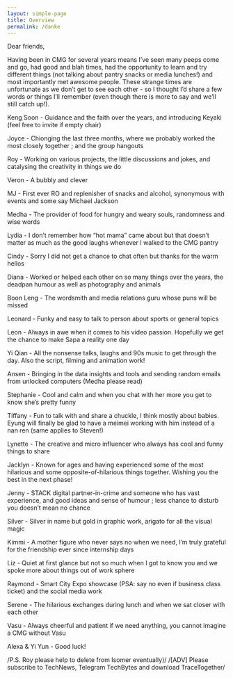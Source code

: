 ```yaml
---
layout: simple-page
title: Overview
permalink: /danke
--- 
```


Dear friends,

Having been in CMG for several years means I’ve seen many peeps come and go, had good and blah times, had the opportunity to learn and try different things (not talking about pantry snacks or media lunches!) and most importantly met awesome people. These strange times are unfortunate as we don’t get to see each other - so I thought I’d share a few words or things I’ll remember (even though there is more to say and we’ll still catch up!). 


Keng Soon - Guidance and the faith over the years, and introducing Keyaki (feel free to invite if empty chair)
   
Joyce - Chionging the last three months, where we probably worked the most closely together ; and the group hangouts 

Roy - Working on various projects, the little discussions and jokes, and catalysing the creativity in things we do

Veron - A bubbly and clever   

MJ - First ever RO and replenisher of snacks and alcohol, synonymous with events and some say Michael Jackson

Medha - The provider of food for hungry and weary souls, randomness and wise words

Lydia - I don’t remember how “hot mama” came about but that doesn’t matter as much as the good laughs whenever I walked to the CMG pantry 

Cindy - Sorry I did not get a chance to chat often but thanks for the warm hellos

Diana - Worked or helped each other on so many things over the years, the deadpan humour as well as photography and animals 

Boon Leng - The wordsmith and media relations guru whose puns will be missed

Leonard - Funky and easy to talk to person about sports or general topics 

Leon - Always in awe when it comes to his video passion. Hopefully we get the chance to make Sapa a reality one day 

Yi Qian - All the nonsense talks, laughs and 90s music to get through the day. Also the script, filming and animation work!

Ansen - Bringing in the data insights and tools and sending random emails from unlocked computers (Medha please read)  

Stephanie - Cool and calm and when you chat with her more you get to know she’s pretty funny

Tiffany - Fun to talk with and share a chuckle, I think mostly about babies. Eyung will finally be glad to have a meimei working with him instead of a nan ren (same applies to Steven!) 

Lynette - The creative and micro influencer who always has cool and funny things to share 

Jacklyn - Known for ages and having experienced some of the most hilarious and some opposite-of-hilarious things together. Wishing you the best in the next phase! 

Jenny - STACK digital partner-in-crime and someone who has vast experience, and good ideas and sense of humour ; less chance to disturb you doesn’t mean no chance 

Silver - Silver in name but gold in graphic work, arigato for all the visual magic 

Kimmi - A mother figure who never says no when we need, I’m truly grateful for the friendship ever since internship days 

Liz - Quiet at first glance but not so much when I got to know you and we spoke more about things out of work sphere

Raymond - Smart City Expo showcase (PSA: say no even if business class ticket)  and the social media work

Serene - The hilarious exchanges during lunch and when we sat closer with each other

Vasu - Always cheerful and patient if we need anything, you cannot imagine a CMG without Vasu 

Alexa &  Yi Yun - Good luck!

/P.S. Roy please help to delete from Isomer eventually)/
/[ADV] Please subscribe to TechNews, Telegram TechBytes and download TraceTogether/
